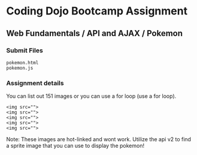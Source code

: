 # Coding Dojo Bootcamp Assignment  
## Web Fundamentals / API and AJAX / Pokemon

### Submit Files
```
pokemon.html
pokemon.js
```

### Assignment details  
You can list out 151 images or you can use a for loop (use a for loop).

```
<img src="">
<img src="">
<img src="">
<img src="">
<img src="">
```

Note: These images are hot-linked and wont work. Utilize the api v2 to find a sprite image that you can use to display the pokemon! 

